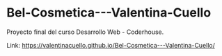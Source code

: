 # Bel-Cosmetica---Valentina-Cuello
Proyecto final del curso Desarrollo Web - Coderhouse. 

Link: https://valentinacuello.github.io/Bel-Cosmetica---Valentina-Cuello/
